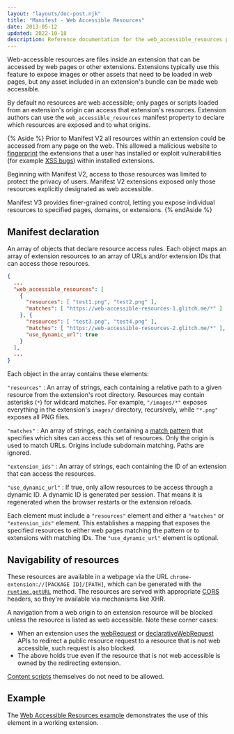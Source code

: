 ```yaml
---
layout: "layouts/doc-post.njk"
title: "Manifest - Web Accessible Resources"
date: 2013-05-12
updated: 2022-10-18
description: Reference documentation for the web_accessible_resources property of manifest.json.
---
```


Web-accessible resources are files inside an extension that can be accessed by web pages or other
extensions. Extensions typically use this feature to expose images or other assets that need to be
loaded in web pages, but any asset included in an extension's bundle can be made web accessible.

By default no resources are web accessible; only pages or scripts loaded from an extension's origin
can access that extension's resources. Extension authors can use the `web_accessible_resources`
manifest property to declare which resources are exposed and to what origins.

{% Aside %}
Prior to Manifest V2 all resources within an extension could be accessed from any page on the
web. This allowed a malicious website to [fingerprint][6] the extensions that a user has installed
or exploit vulnerabilities (for example [XSS bugs][7]) within installed extensions. 

Beginning with Manifest V2, access to those resources was limited to protect the privacy of users. Manifest V2
extensions exposed only those resources explicitly designated as web accessible.

Manifest V3 provides finer-grained control, letting you expose individual resources to specified
pages, domains, or extensions.
{% endAside %}


## Manifest declaration

An array of objects that declare resource access rules. Each object maps an array of
extension resources to an array of URLs and/or extension IDs that can access those resources.

```json
{
  ...
  "web_accessible_resources": [
    {
      "resources": [ "test1.png", "test2.png" ],
      "matches": [ "https://web-accessible-resources-1.glitch.me/*" ]
    }, {
      "resources": [ "test3.png", "test4.png" ],
      "matches": [ "https://web-accessible-resources-2.glitch.me/*" ],
      "use_dynamic_url": true
    }
  ],
  ...
}
```

Each object in the array contains these elements:

`"resources"`
: An array of strings, each containing a relative path to a given resource from the extension's root directory. Resources may contain asterisks (`*`) for wildcard matches. For example, `"/images/*"` exposes everything in the extension's `images/` directory, recursively, while `"*.png"` exposes all PNG files.

`"matches"`
: An array of strings, each containing a [match pattern](/docs/extensions/mv3/match_patterns/) that specifies which sites can access this set of resources. Only the origin is used to match URLs. Origins include subdomain matching. Paths are ignored. 

`"extension_ids"`
: An array of strings, each containing the ID of an extension that can access the resources.

`"use_dynamic_url"`
: If true, only allow resources to be access through a dynamic ID. A dynamic ID is generated per session. That means it is regenerated when the browser restarts or the extension reloads.

Each element must include a `"resources"` element and either a `"matches"` or `"extension_ids"` element. This establishes a mapping that exposes the specified resources to either web pages matching the pattern or to extensions with matching IDs. The `"use_dynamic_url"` element is optional.

## Navigability of resources

These resources are available in a webpage via the URL
`chrome-extension://[PACKAGE ID]/[PATH]`, which can be generated with the [`runtime.getURL`][1]
method. The resources are served with appropriate [CORS][2] headers, so they're available
via mechanisms like XHR.

A navigation from a web origin to an extension resource will be blocked unless the resource is
listed as web accessible. Note these corner cases:

- When an extension uses the [webRequest][3] or [declarativeWebRequest][4] APIs to redirect a public
  resource request to a resource that is not web accessible, such request is also blocked.
- The above holds true even if the resource that is not web accessible is owned by the redirecting
  extension.

[Content scripts][5] themselves do not need to be allowed.

## Example

The [Web Accessible Resources example][war-example] demonstrates the use of this element in a working extension.

[war-example]: https://github.com/GoogleChrome/chrome-extensions-samples/tree/main/api/web-accessible-resources
[1]: /docs/extensions/reference/extension/#method-getURL
[2]: https://www.w3.org/TR/cors/
[3]: /docs/extensions/reference/webRequest/
[4]: /docs/extensions/reference/declarativeWebRequest
[5]: /docs/extensions/mv3/content_scripts
[6]: https://en.wikipedia.org/wiki/Device_fingerprint
[7]: https://en.wikipedia.org/wiki/Cross-site_scripting
[8]: /docs/extensions/mv3/tabs#manifest_version
